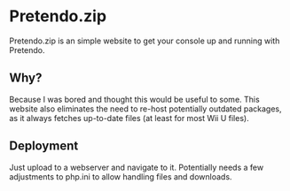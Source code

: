 # Pretendo.zip

Pretendo.zip is an simple website to get your console up and running with Pretendo.

## Why?
Because I was bored and thought this would be useful to some.
This website also eliminates the need to re-host potentially outdated packages, as it always fetches up-to-date files (at least for most Wii U files).


## Deployment
Just upload to a webserver and navigate to it.
Potentially needs a few adjustments to php.ini to allow handling files and downloads.


